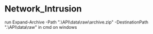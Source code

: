 # Network_Intrusion
run Expand-Archive -Path ".\API\data\raw\archive.zip" -DestinationPath ".\API\data\raw" in cmd on windows
